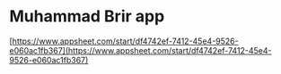 # Muhammad Brir app

[https://www.appsheet.com/start/df4742ef-7412-45e4-9526-e060ac1fb367](https://www.appsheet.com/start/df4742ef-7412-45e4-9526-e060ac1fb367)
